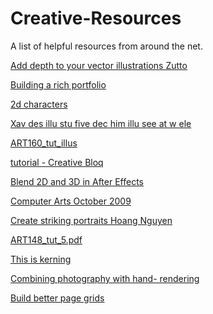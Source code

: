 Creative-Resources
==================

A list of helpful resources from around the net.

[Add depth to your vector illustrations Zutto ](http://mos.futurenet.com/pdf/computerarts/CAP138_tut_illustrator1.pdf)

[Building a rich portfolio](http://mos.futurenet.com/pdf/computerarts/CAP114_tut_acrobat.pdf)

[2d characters](http://mos.futurenet.com/pdf/computerarts/CAP116_tut_2dchar.pdf)

[Xav des illu stu five dec him illu see at w ele](http://mos.futurenet.com/pdf/computerarts/ART172_tut_photoshop.pdf)

[ART160_tut_illus](http://mos.futurenet.com/pdf/computerarts/ART160_tut_illus.pdf)

[tutorial - Creative Bloq ](http://mos.futurenet.com/pdf/computerarts/ART158_tut_pshop.pdf)

[Blend 2D and 3D in After Effects](http://mos.futurenet.com/pdf/computerarts/CAP128_tut_aeffects.pdf)

[Computer Arts October 2009](http://mos.futurenet.com/pdf/computerarts/ART167_tut_pshop2.pdf)

[Create striking portraits Hoang Nguyen](http://mos.futurenet.com/pdf/computerarts/CAP113_tut_ifx.pdf)

[ART148_tut_5.pdf](http://mos.futurenet.com/pdf/computerarts/ART148_tut_5.pdf)

[This is kerning ](http://mos.futurenet.com/pdf/computerarts/ART148_tut_3.pdf)

[Combining photography with hand- rendering](http://mos.futurenet.com/pdf/computerarts/ART148_tut_1.pdf)

[Build better page grids](http://mos.futurenet.com/pdf/computerarts/CAP115_tut_grids.pdf)
